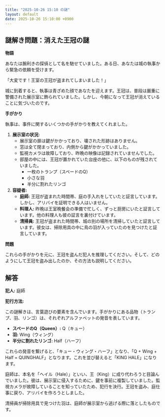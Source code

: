 ```yaml
---
title: "2025-10-26 15:10 の謎"
layout: default
date: 2025-10-26 15:10:00 +0900
---
```

## 謎解き問題：消えた王冠の謎

**物語**

あなたは腕利きの探偵として名を馳せていました。ある日、あなたは城の執事から緊急の依頼を受けます。

「大変です！王室の王冠が盗まれてしまいました！」

城に到着すると、執事は青ざめた顔であなたを迎えます。王冠は、普段は厳重に警備された展示室に飾られていました。しかし、今朝になって王冠が消えていることに気づいたのです。

**手がかり**

執事は、事件に関するいくつかの手がかりを教えてくれました。

1.  **展示室の状況:**
    *   展示室の扉は鍵がかかっており、壊された形跡はありません。
    *   窓は全て閉まっており、内側から鍵がかかっていました。
    *   監視カメラは故障しており、昨晩の映像は記録されていませんでした。
    *   部屋の中には、王冠が置かれていた台座の他に、以下のものが残されていました。
        *   一枚のトランプ（スペードのQ）
        *   小さな羽
        *   半分に割れたリンゴ
2.  **容疑者:**
    *   **庭師:** 王冠が盗まれた時間帯、庭の手入れをしていたと証言しています。しかし、アリバイを証明できる人はいません。
    *   **料理人:** 昨晩は王室晩餐会の準備で忙しく、ずっと厨房にいたと証言しています。他の料理人も彼の証言を裏付けています。
    *   **清掃員:** 王冠が盗まれた時間帯、城の別の場所を清掃していたと証言しています。彼女は、掃除用具の中に鳥の羽が入っていたのを見つけたと証言しています。

**問題**

これらの手がかりを元に、王冠を盗んだ犯人を推理してください。そして、どのようにして王冠を盗み出したのか、その方法も説明してください。

## 解答

**犯人:** 庭師

**犯行方法:**

この謎解きは、言葉遊びの要素を含んでいます。手がかりにある品物（トランプ、羽、リンゴ）は、それぞれアルファベットの発音を表しています。

*   **スペードのQ（Queen）:** Q（キュー）
*   **羽:** Wing（ウィング）
*   **半分に割れたリンゴ:** Half（ハーフ）

これらの発音を繋げると、「キュー・ウィング・ハーフ」となり、「Q + Wing + Half = QUINGHALF」となります。これを並び替えると「KING HALE」になります。

庭師は、本名を「ヘイル（Hale）」といい、王（King）に成り代わろうと目論んでいました。彼は、展示室に侵入するために、鍵を事前に複製していました。監視カメラが故障していることを知っていたため、犯行を決行。王冠を盗み、庭仕事に戻り、アリバイを作ろうとしました。

清掃員が掃除用具で見つけた羽は、庭師が展示室から逃げる際に落としたものです。
